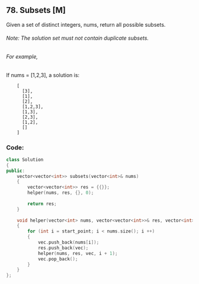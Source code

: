 ## 78. Subsets [M]
Given a set of distinct integers, nums, return all possible subsets.

###### Note: The solution set must not contain duplicate subsets.

###### For example,
If nums = [1,2,3], a solution is:
```
    [
      [3],
      [1],
      [2],
      [1,2,3],
      [1,3],
      [2,3],
      [1,2],
      []
    ]
```

### Code:
```c++
class Solution 
{
public:
    vector<vector<int>> subsets(vector<int>& nums) 
    {
        vector<vector<int>> res = {{}};
        helper(nums, res, {}, 0);
        
        return res;
    }
    
    void helper(vector<int> nums, vector<vector<int>>& res, vector<int> vec, int start_point)
    {
        for (int i = start_point; i < nums.size(); i ++)
        {
            vec.push_back(nums[i]);
            res.push_back(vec);
            helper(nums, res, vec, i + 1);
            vec.pop_back();
        }
    }
};
```
